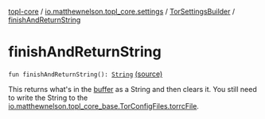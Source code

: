 [topl-core](../../index.md) / [io.matthewnelson.topl_core.settings](../index.md) / [TorSettingsBuilder](index.md) / [finishAndReturnString](./finish-and-return-string.md)

# finishAndReturnString

`fun finishAndReturnString(): `[`String`](https://kotlinlang.org/api/latest/jvm/stdlib/kotlin/-string/index.html) [(source)](https://github.com/05nelsonm/TorOnionProxyLibrary-Android/blob/master/topl-core/src/main/java/io/matthewnelson/topl_core/settings/TorSettingsBuilder.kt#L148)

This returns what's in the [buffer](#) as a String and then clears it.
You still need to write the String to the
[io.matthewnelson.topl_core_base.TorConfigFiles.torrcFile](../../..//topl-core-base/io.matthewnelson.topl_core_base/-tor-config-files/torrc-file.md).

